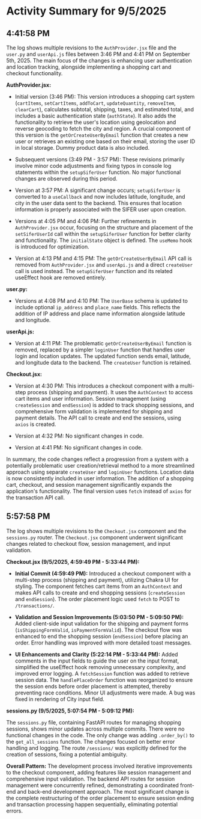 # Activity Summary for 9/5/2025

## 4:41:58 PM
The log shows multiple revisions to the `AuthProvider.jsx` file and the `user.py` and `userApi.js` files between 3:46 PM and 4:41 PM on September 5th, 2025.  The main focus of the changes is enhancing user authentication and location tracking, alongside implementing a shopping cart and checkout functionality.

**AuthProvider.jsx:**

* Initial version (3:46 PM):  This version introduces a shopping cart system (`cartItems`, `setCartItems`, `addToCart`, `updateQuantity`, `removeItem`, `clearCart`), calculates subtotal, shipping, taxes, and estimated total, and includes a basic authentication state (`authState`). It also adds the functionality to retrieve the user's location using geolocation and reverse geocoding to fetch the city and region. A crucial component of this version is the `getOrCreateUserByEmail` function that creates a new user or retrieves an existing one based on their email, storing the user ID in local storage.  Dummy product data is also included.

* Subsequent versions (3:49 PM - 3:57 PM): These revisions primarily involve minor code adjustments and fixing typos in console log statements within the `setupSiferUser` function.  No major functional changes are observed during this period.

* Version at 3:57 PM: A significant change occurs; `setupSiferUser` is converted to a `useCallback` and now includes latitude, longitude, and city in the user data sent to the backend.  This ensures that location information is properly associated with the SIFER user upon creation.

* Versions at 4:05 PM and 4:06 PM: Further refinements in `AuthProvider.jsx`  occur, focusing on the structure and placement of the `setSiferUserId` call within the `setupSiferUser` function for better clarity and functionality. The `initialState` object is defined.  The `useMemo` hook is introduced for optimization.

* Version at 4:13 PM and 4:15 PM: The `getOrCreateUserByEmail` API call is removed from `AuthProvider.jsx` and `userApi.js` and a direct `createUser` call is used instead. The `setupSiferUser` function and its related useEffect hook are removed entirely.


**user.py:**

*  Versions at 4:08 PM and 4:10 PM: The `UserBase` schema is updated to include optional `ip_address` and `place_name` fields. This reflects the addition of IP address and place name information alongside latitude and longitude.


**userApi.js:**

* Version at 4:11 PM: The problematic `getOrCreateUserByEmail` function is removed, replaced by a simpler `loginUser` function that handles user login and location updates. The updated function sends email, latitude, and longitude data to the backend.  The `createUser` function is retained.


**Checkout.jsx:**

* Version at 4:30 PM: This introduces a checkout component with a multi-step process (shipping and payment).  It uses the `AuthContext` to access cart items and user information. Session management (using `createSession` and `endSession`) is added to track shopping sessions, and comprehensive form validation is implemented for shipping and payment details.  The API call to create and end the sessions, using `axios` is created.

* Version at 4:32 PM: No significant changes in code.

* Version at 4:41 PM: No significant changes in code.

In summary, the code changes reflect a progression from a system with a potentially problematic user creation/retrieval method to a more streamlined approach using separate `createUser` and `loginUser` functions.  Location data is now consistently included in user information.  The addition of a shopping cart, checkout, and session management significantly expands the application's functionality. The final version uses `fetch` instead of `axios` for the transaction API call.


## 5:57:58 PM
The log shows multiple revisions to the `Checkout.jsx` component and the `sessions.py` router.  The `Checkout.jsx` component underwent significant changes related to checkout flow, session management, and input validation.

**Checkout.jsx (9/5/2025, 4:59:49 PM - 5:33:44 PM):**

* **Initial Commit (4:59:49 PM):** Introduced a checkout component with a multi-step process (shipping and payment), utilizing Chakra UI for styling.  The component fetches cart items from an `AuthContext` and makes API calls to create and end shopping sessions (`createSession` and `endSession`).  The order placement logic used `fetch` to POST to `/transactions/`.

* **Validation and Session Improvements (5:03:50 PM - 5:09:50 PM):**  Added client-side input validation for the shipping and payment forms (`isShippingFormValid`, `isPaymentFormValid`).  The checkout flow was enhanced to end the shopping session (`endSession`) before placing an order.  Error handling was improved with more detailed toast messages.

* **UI Enhancements and Clarity (5:22:14 PM - 5:33:44 PM):**  Added comments in the input fields to guide the user on the input format, simplified the useEffect hook removing unnecessary complexity, and improved error logging.  A `fetchSession` function was added to retrieve session data.  The `handlePlaceOrder` function was reorganized to ensure the session ends before order placement is attempted, thereby preventing race conditions.  Minor UI adjustments were made. A bug was fixed in rendering of City input field.


**sessions.py (9/5/2025, 5:07:54 PM - 5:09:12 PM):**

The `sessions.py` file, containing FastAPI routes for managing shopping sessions, shows minor updates across multiple commits. There were no functional changes in the code. The only change was adding `.order_by()` to the `get_all_sessions` function.  The changes focused on better error handling and logging. The route `/sessions/` was explicitly defined for the creation of sessions, fixing a potential ambiguity.

**Overall Pattern:** The development process involved iterative improvements to the checkout component, adding features like session management and comprehensive input validation. The backend API routes for session management were concurrently refined, demonstrating a coordinated front-end and back-end development approach.  The most significant change is the complete restructuring of the order placement to ensure session ending and transaction processing happen sequentially, eliminating potential errors.
